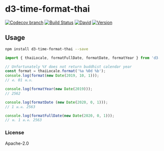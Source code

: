 # d3-time-format-thai

[![Codecov branch](https://img.shields.io/codecov/c/github/kristw/d3-time-format-thai/master.svg?style=flat-square)](https://codecov.io/gh/kristw/d3-time-format-thai/branch/master)
[![Build Status](https://img.shields.io/travis/com/kristw/d3-time-format-thai/master.svg?style=flat-square)](https://travis-ci.com/kristw/d3-time-format-thai)
[![David](https://img.shields.io/david/dev/kristw/d3-time-format-thai.svg?style=flat-square)](https://david-dm.org/kristw/d3-time-format-thai?type=dev)
[![Version](https://img.shields.io/npm/v/d3-time-format-thai.svg?style=flat-square)](https://img.shields.io/npm/v/d3-time-format-thai.svg?style=flat-square)

## Usage

```sh
npm install d3-time-format-thai --save
```

```ts
import { thaiLocale, formatFullDate, formatDate, formatYear } from 'd3-time-format';

// Unfortunately %Y does not return buddhist calendar year
const format = thaiLocale.format('%a %0d %b');
console.log(format(new Date(2019, 10, 1)));
// ศ. 01 พ.ย.

console.log(formatYear(new Date(2019)));
// 2562

console.log(formatDate (new Date(2020, 0, 1)));
// 1 ม.ค. 2563

console.log(formatFullDate(new Date(2020, 0, 1)));
// พ. 1 ม.ค. 2563

```

### License

Apache-2.0
